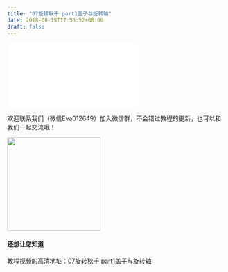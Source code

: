 ```yaml
---
title: "07旋转秋千 part1盖子与旋转轴"
date: 2018-08-15T17:53:52+08:00
draft: false
---
```





<div class="video">
<iframe src="//player.bilibili.com/player.html?aid=30207166&cid=52673772&page=1" scrolling="no" border="0" frameborder="no" framespacing="0" allowfullscreen="true"> </iframe>
</div>

欢迎联系我们（微信Eva012649）加入微信群，不会错过教程的更新，也可以和我们一起交流哦！

<img src="../../img/WechatIMG1189.jpeg" style="width: 215px; margin: unset;"/>

#### 还想让您知道

教程视频的高清地址：[07旋转秋千 part1盖子与旋转轴](https://www.bilibili.com/video/av30207166)
